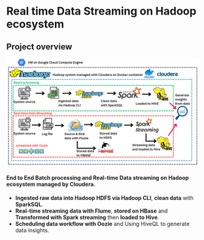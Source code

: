 # Real time Data Streaming on Hadoop ecosystem
## Project overview

![project_overview](project_overview.PNG)

#### End to End Batch processing and Real-time Data streaming on Hadoop ecosystem managed by Cloudera. 
  - **Ingested raw data into Hadoop HDFS via Hadoop CLI**, **clean data** with **SparkSQL**.
  - **Real-time streaming data with Flume**, **stored on HBase** and **Transformed with Spark streaming** then **loaded to Hive**.
  - **Scheduling data workflow with Oozie** and Using HiveQL to generate data insights.
